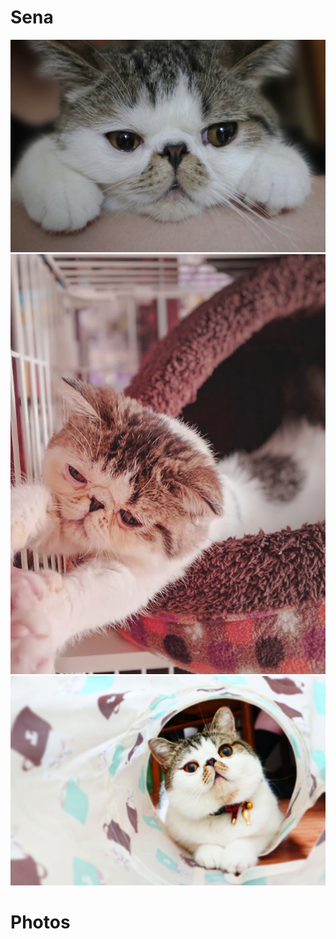 # Sena

![sena](https://raw.githubusercontent.com/zakuro9715/sena/master/specials/most-cute/sena.png)
![glow](https://raw.githubusercontent.com/zakuro9715/sena/master/specials/glow/glow.jpg)
![hijack](https://raw.githubusercontent.com/zakuro9715/sena/master/specials/major.png)

# Photos

